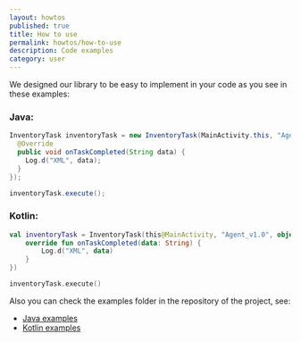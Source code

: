 ```yaml
---
layout: howtos
published: true
title: How to use
permalink: howtos/how-to-use
description: Code examples
category: user
---
```

We designed our library to be easy to implement in your code as you see in these examples:

### Java:

```java
InventoryTask inventoryTask = new InventoryTask(MainActivity.this, "Agent_v1.0", new InventoryTask.OnTaskCompleted() {
  @Override
  public void onTaskCompleted(String data) {
    Log.d("XML", data);
  }
});

inventoryTask.execute();
```

### Kotlin:

```kotlin
val inventoryTask = InventoryTask(this@MainActivity, "Agent_v1.0", object : InventoryTask.OnTaskCompleted() {
    override fun onTaskCompleted(data: String) {
        Log.d("XML", data)
    }
})

inventoryTask.execute()
```

Also you can check the examples folder in the repository of the project, see:

* [Java examples](https://github.com/flyve-mdm/android-inventory-library/tree/develop/example_java)
* [Kotlin examples](https://github.com/flyve-mdm/android-inventory-library/tree/develop/example_kotlin)
